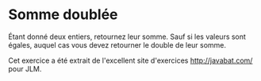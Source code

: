 
# Somme doublée #
Étant donné deux entiers, retournez leur somme. Sauf si les valeurs sont
égales, auquel cas vous devez retourner le double de leur somme.

Cet exercice a été extrait de l'excellent site d'exercices
http://javabat.com/ pour JLM.

